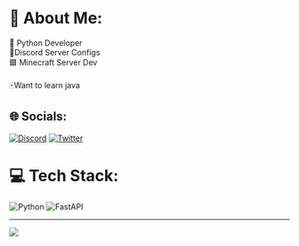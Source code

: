 # 💫 About Me:
🐍 Python Developer <br>📱Discord Server Configs<br>🟩 Minecraft Server Dev<br><br>🀄Want to learn java


## 🌐 Socials:
[![Discord](https://img.shields.io/badge/Discord-%237289DA.svg?logo=discord&logoColor=white)](https://discord.gg/Binaris#3798) [![Twitter](https://img.shields.io/badge/Twitter-%231DA1F2.svg?logo=Twitter&logoColor=white)](https://twitter.com/BadBinary01) 

# 💻 Tech Stack:
![Python](https://img.shields.io/badge/python-3670A0?style=for-the-badge&logo=python&logoColor=ffdd54) ![FastAPI](https://img.shields.io/badge/FastAPI-005571?style=for-the-badge&logo=fastapi)

---
[![](https://visitcount.itsvg.in/api?id=Binaris00&icon=0&color=0)](https://visitcount.itsvg.in)

<!-- Proudly created with GPRM ( https://gprm.itsvg.in ) -->
